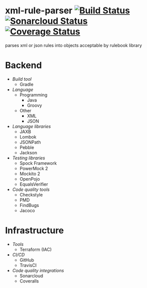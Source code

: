 # xml-rule-parser [![Build Status](https://travis-ci.org/lapots/xml-rule-parser.svg?branch=master)](https://travis-ci.org/lapots/xml-rule-parser) [![Sonarcloud Status](https://sonarcloud.io/api/project_badges/measure?project=com.lapots.breed.rule:xml-rule-parser&metric=alert_status#.svg)](https://sonarcloud.io/dashboard?id=com.lapots.breed.rule:xml-rule-parser) [![Coverage Status](https://img.shields.io/coveralls/github/lapots/xml-rule-parser.svg)](https://coveralls.io/github/lapots/xml-rule-parser?branch=master)
parses xml or json rules into objects acceptable by rulebook library

# Backend
- _Build tool_
    - Gradle
- _Language_
    - Programming
        - Java
        - Groovy
    - Other
        - XML
        - JSON
- _Language libraries_
    - JAXB
    - Lombok
    - JSONPath
    - Pebble
    - Jackson
- _Testing libraries_
    - Spock Framework
    - PowerMock 2
    - Mockito 2
    - OpenPojo
    - EqualsVerifier
- _Code quality tools_
    - Checkstyle
    - PMD
    - FindBugs
    - Jacoco
# Infrastructure
- _Tools_
    - Terraform (IAC)
- _CI/CD_
    - GitHub
    - TravisCI
- _Code quality integrations_
    - Sonarcloud
    - Coveralls
